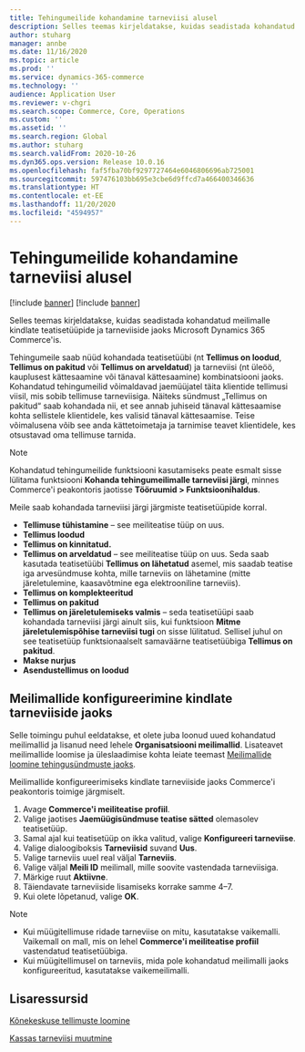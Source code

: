 ```yaml
---
title: Tehingumeilide kohandamine tarneviisi alusel
description: Selles teemas kirjeldatakse, kuidas seadistada kohandatud meilimalle kindlate teatisetüüpide ja tarneviiside jaoks Microsoft Dynamics 365 Commerce'is.
author: stuharg
manager: annbe
ms.date: 11/16/2020
ms.topic: article
ms.prod: ''
ms.service: dynamics-365-commerce
ms.technology: ''
audience: Application User
ms.reviewer: v-chgri
ms.search.scope: Commerce, Core, Operations
ms.custom: ''
ms.assetid: ''
ms.search.region: Global
ms.author: stuharg
ms.search.validFrom: 2020-10-26
ms.dyn365.ops.version: Release 10.0.16
ms.openlocfilehash: faf5fba70bf9297727464e6046806696ab725001
ms.sourcegitcommit: 597476103bb695e3cbe6d9ffcd7a466400346636
ms.translationtype: HT
ms.contentlocale: et-EE
ms.lasthandoff: 11/20/2020
ms.locfileid: "4594957"
---
```

# <a name="customize-transactional-emails-by-mode-of-delivery"></a>Tehingumeilide kohandamine tarneviisi alusel

[!include [banner](includes/banner.md)]
[!include [banner](includes/preview-banner.md)]

Selles teemas kirjeldatakse, kuidas seadistada kohandatud meilimalle kindlate teatisetüüpide ja tarneviiside jaoks Microsoft Dynamics 365 Commerce'is.

Tehingumeile saab nüüd kohandada teatisetüübi (nt **Tellimus on loodud**, **Tellimus on pakitud** või **Tellimus on arveldatud**) ja tarneviisi (nt üleöö, kauplusest kättesaamine või tänaval kättesaamine) kombinatsiooni jaoks. Kohandatud tehingumeilid võimaldavad jaemüüjatel täita klientide tellimusi viisil, mis sobib tellimuse tarneviisiga. Näiteks sündmust „Tellimus on pakitud“ saab kohandada nii, et see annab juhiseid tänaval kättesaamise kohta sellistele klientidele, kes valisid tänaval kättesaamise. Teise võimalusena võib see anda kättetoimetaja ja tarnimise teavet klientidele, kes otsustavad oma tellimuse tarnida.

> [!NOTE]
> Kohandatud tehingumeilide funktsiooni kasutamiseks peate esmalt sisse lülitama funktsiooni **Kohanda tehingumeilimalle tarneviisi järgi**, minnes Commerce'i peakontoris jaotisse **Tööruumid \> Funktsioonihaldus**.

Meile saab kohandada tarneviisi järgi järgmiste teatisetüüpide korral.

- **Tellimuse tühistamine** – see meiliteatise tüüp on uus.
- **Tellimus loodud**
- **Tellimus on kinnitatud.**
- **Tellimus on arveldatud** – see meiliteatise tüüp on uus. Seda saab kasutada teatisetüübi **Tellimus on lähetatud** asemel, mis saadab teatise iga arvesündmuse kohta, mille tarneviis on lähetamine (mitte järeletulemine, kaasavõtmine ega elektrooniline tarneviis).
- **Tellimus on komplekteeritud**
- **Tellimus on pakitud**
- **Tellimus on järeletulemiseks valmis** – seda teatisetüüpi saab kohandada tarneviisi järgi ainult siis, kui funktsioon **Mitme järeletulemispõhise tarneviisi tugi** on sisse lülitatud. Sellisel juhul on see teatisetüüp funktsionaalselt samaväärne teatisetüübiga **Tellimus on pakitud**.
- **Makse nurjus**
- **Asendustellimus on loodud**

## <a name="configure-email-templates-for-specific-modes-of-delivery"></a>Meilimallide konfigureerimine kindlate tarneviiside jaoks

Selle toimingu puhul eeldatakse, et olete juba loonud uued kohandatud meilimallid ja lisanud need lehele **Organisatsiooni meilimallid**. Lisateavet meilimallide loomise ja üleslaadimise kohta leiate teemast [Meilimallide loomine tehingusündmuste jaoks](email-templates-transactions.md).

Meilimallide konfigureerimiseks kindlate tarneviiside jaoks Commerce'i peakontoris toimige järgmiselt.

1. Avage **Commerce'i meiliteatise profiil**.
1. Valige jaotises **Jaemüügisündmuse teatise sätted** olemasolev teatisetüüp.
1. Samal ajal kui teatisetüüp on ikka valitud, valige **Konfigureeri tarneviise**.
1. Valige dialoogiboksis **Tarneviisid** suvand **Uus**.
1. Valige tarneviis uuel real väljal **Tarneviis**.
1. Valige väljal **Meili ID** meilimall, mille soovite vastendada tarneviisiga.
1. Märkige ruut **Aktiivne**.
1. Täiendavate tarneviiside lisamiseks korrake samme 4–7.
1. Kui olete lõpetanud, valige **OK**.

> [!NOTE]
> - Kui müügitellimuse ridade tarneviise on mitu, kasutatakse vaikemalli. Vaikemall on mall, mis on lehel **Commerce'i meiliteatise profiil** vastendatud teatisetüübiga.
> - Kui müügitellimusel on tarneviis, mida pole kohandatud meilimalli jaoks konfigureeritud, kasutatakse vaikemeilimalli.

## <a name="additional-resources"></a>Lisaressursid

[Kõnekeskuse tellimuste loomine](tasks/create-call-center-orders.md)

[Kassas tarneviisi muutmine](pos-change-delivery-mode.md)
